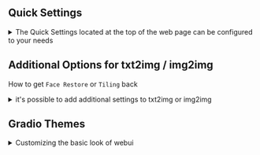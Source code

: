 ## Quick Settings
<details><summary>The Quick Settings located at the top of the web page can be configured to your needs</summary>

`Setting User` -> `interface` -> `Quick settings list`
Any settings can be placed in the `Quick Settings`, changes to the settings hear will be immediately saved and applied and save to config.

![image](https://github.com/AUTOMATIC1111/stable-diffusion-webui/assets/40751091/5362c4f0-9205-4e4e-a553-135864b6c762)
![image](https://github.com/AUTOMATIC1111/stable-diffusion-webui/assets/40751091/e0a55f69-269d-492f-ac0a-8bffc03f2962)

By default we placed `Stable Diffusion checkpoint` in `Quick Settings`

Even though technically all settings can be relocated here, it doesn't make sense place settings that reloading or restarting to take effect in `Quick Settings`

</details>


## Additional Options for txt2img / img2img
How to get `Face Restore` or `Tiling` back
<details><summary>it's possible to add additional settings to txt2img or img2img</summary>

We allows user to add additional settings to the image generation interface, the settings can be found under

`Setting User` -> `interface` -> `Options in main UI - txt2img/img2img`
most if not all settings can be added here if needed

Previously `Face Restoration` and `Tiling` are built into the interface and cannot be modified, for users that finds them useful you can add them back manually

![image](https://github.com/AUTOMATIC1111/stable-diffusion-webui/assets/40751091/cddff6ad-7901-4f8b-bc25-61c90818add0)
![image](https://github.com/AUTOMATIC1111/stable-diffusion-webui/assets/40751091/16872063-4fba-4924-8129-b8ec9fa0e7eb)

We also support additional option to change the look of how the options is displayed

</details>

## Gradio Themes
<details><summary>Customizing the basic look of webui</summary>

It is possible to customize the look of webui without using extensions suche as [Lobe Them](https://github.com/canisminor1990/sd-webui-lobe-theme.git) or [Nevysha's Cozy Nest](https://github.com/Nevysha/Cozy-Nest.git)

this can be done via gradio themes

![image](https://github.com/AUTOMATIC1111/stable-diffusion-webui/assets/40751091/bafc7c41-ae19-4514-8060-9782b90d1f50)

We provide a small list of options choose from but you can manually input other themes from [gradio/theme-gallery](https://huggingface.co/spaces/gradio/theme-gallery)
if you find one you like you can inpot the corresponding `XXX/YYY` from the url `https://huggingface.co/spaces/XXX/YYY` in to ther dropdown menu

By default webui will cache the theme locally, this is so that it doesn't have to download it every time, but there's also means that if the theme is updated you won't received the updates to the theme, if you wish to update the theme (redownload) uncheck `Cache gradio themes locally` or or delete the corresponding theme cache.

The cached theme is stored under `stable-diffusion-webui/tmp/gradio_themes/your_selected_theme.json` (the slashes is replaced by underscore)

It also possible create your own theme locally or modify the cached themes

</details>